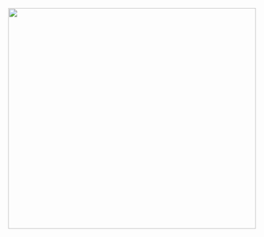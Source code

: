 <img src="https://i.giphy.com/media/v1.Y2lkPTc5MGI3NjExcmQ0ZWR0eXk3eTVqZDFrMHlvYWdjZWhpdjJmNDNpMjUyOTg5dzFkZCZlcD12MV9pbnRlcm5hbF9naWZfYnlfaWQmY3Q9Zw/l2QZWaesUpOHd7DG0/giphy.gif" width="100%" height="450px" />
